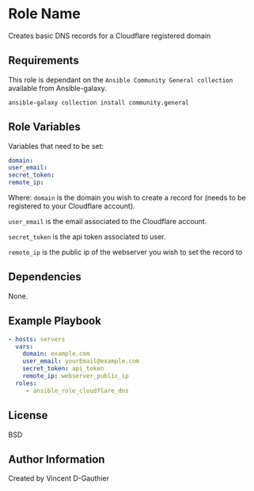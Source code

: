 Role Name
=========

Creates basic DNS records for a Cloudflare registered domain

Requirements
------------

This role is dependant on the `Ansible Community General collection` available from Ansible-galaxy.

```
ansible-galaxy collection install community.general
```

Role Variables
--------------

Variables that need to be set:
```yaml
domain: 
user_email: 
secret_token: 
remote_ip:
```

Where: 
`domain` is the domain you wish to create a record for (needs to be registered to your Cloudflare account).

`user_email` is the email associated to the Cloudflare account. 

`secret_token` is the api token associated to user.

`remote_ip` is the public ip of the webserver you wish to set the record to

Dependencies
------------

None.

Example Playbook
----------------

```yaml
- hosts: servers
  vars:
    domain: example.com 
    user_email: yourEmail@example.com 
    secret_token: api_token 
    remote_ip: webserver_public_ip
  roles:
     - ansible_role_cloudflare_dns
```

License
-------

BSD

Author Information
------------------

Created by Vincent D-Gauthier
